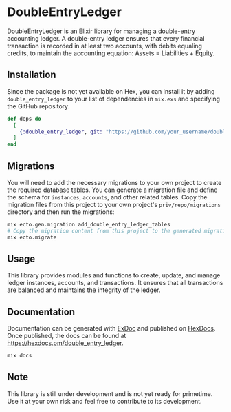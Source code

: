 # DoubleEntryLedger

DoubleEntryLedger is an Elixir library for managing a double-entry accounting ledger. A double-entry ledger ensures that every financial transaction is recorded in at least two accounts, with debits equaling credits, to maintain the accounting equation: Assets = Liabilities + Equity.

## Installation

Since the package is not yet available on Hex, you can install it by adding `double_entry_ledger` to your list of dependencies in `mix.exs` and specifying the GitHub repository:

```elixir
def deps do
  [
    {:double_entry_ledger, git: "https://github.com/your_username/double_entry_ledger.git", branch: "main"}
  ]
end
```

## Migrations

You will need to add the necessary migrations to your own project to create the required database tables. You can generate a migration file and define the schema for `instances`, `accounts`, and other related tables. Copy the migration files from this project to your own project's `priv/repo/migrations` directory and then run the migrations:

```sh
mix ecto.gen.migration add_double_entry_ledger_tables
# Copy the migration content from this project to the generated migration file
mix ecto.migrate
```

## Usage

This library provides modules and functions to create, update, and manage ledger instances, accounts, and transactions. It ensures that all transactions are balanced and maintains the integrity of the ledger.

## Documentation

Documentation can be generated with [ExDoc](https://github.com/elixir-lang/ex_doc) and published on [HexDocs](https://hexdocs.pm). Once published, the docs can be found at <https://hexdocs.pm/double_entry_ledger>.

```sh
mix docs
```

## Note

This library is still under development and is not yet ready for primetime. Use it at your own risk and feel free to contribute to its development.

